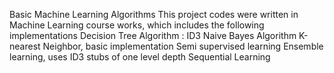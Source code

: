 Basic Machine Learning Algorithms
This project codes were written in Machine Learning course works, which includes the following implementations
Decision Tree Algorithm : ID3
Naive Bayes Algorithm
K-nearest Neighbor, basic implementation
Semi supervised learning
Ensemble learning, uses ID3 stubs of one level depth
Sequential Learning

